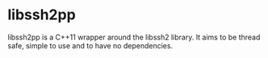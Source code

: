 libssh2pp
=========

libssh2pp is a C++11 wrapper around the libssh2 library. It aims to be thread safe, simple to use and to have no dependencies.
